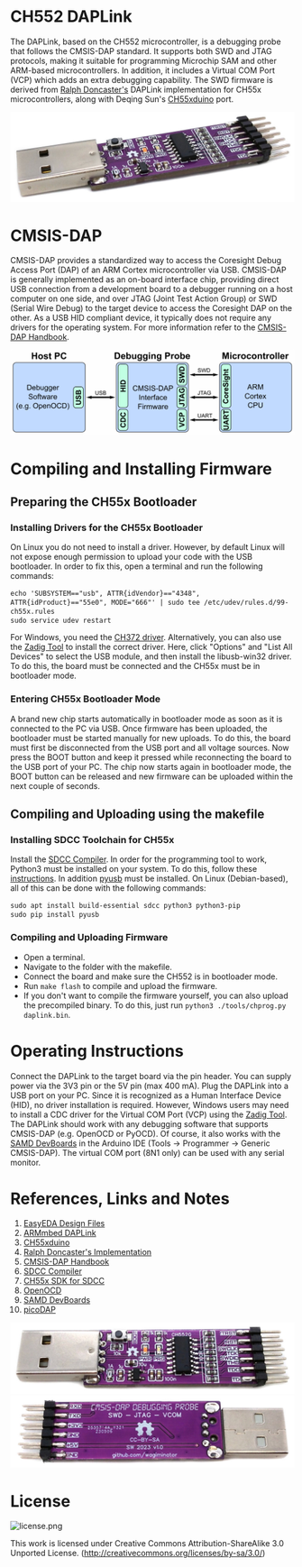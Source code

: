 # CH552 DAPLink
The DAPLink, based on the CH552 microcontroller, is a debugging probe that follows the CMSIS-DAP standard. It supports both SWD and JTAG protocols, making it suitable for programming Microchip SAM and other ARM-based microcontrollers. In addition, it includes a Virtual COM Port (VCP) which adds an extra debugging capability. The SWD firmware is derived from [Ralph Doncaster's](https://github.com/nerdralph/ch554_sdcc/tree/master/examples/CMSIS_DAP) DAPLink implementation for CH55x microcontrollers, along with Deqing Sun's [CH55xduino](https://github.com/DeqingSun/ch55xduino) port.

![DAPLink_pic1.jpg](https://raw.githubusercontent.com/wagiminator/CH552-DAPLink/main/documentation/DAPLink_pic1.jpg)

# CMSIS-DAP
CMSIS-DAP provides a standardized way to access the Coresight Debug Access Port (DAP) of an ARM Cortex microcontroller via USB. CMSIS-DAP is generally implemented as an on-board interface chip, providing direct USB connection from a development board to a debugger running on a host computer on one side, and over JTAG (Joint Test Action Group) or SWD (Serial Wire Debug) to the target device to access the Coresight DAP on the other. As a USB HID compliant device, it typically does not require any drivers for the operating system. For more information refer to the [CMSIS-DAP Handbook](https://os.mbed.com/handbook/CMSIS-DAP).

![CMSIS-DAP.png](https://raw.githubusercontent.com/wagiminator/CH552-DAPLink/main/documentation/DAPLink_CMSIS-DAP.png)

# Compiling and Installing Firmware
## Preparing the CH55x Bootloader
### Installing Drivers for the CH55x Bootloader
On Linux you do not need to install a driver. However, by default Linux will not expose enough permission to upload your code with the USB bootloader. In order to fix this, open a terminal and run the following commands:

```
echo 'SUBSYSTEM=="usb", ATTR{idVendor}=="4348", ATTR{idProduct}=="55e0", MODE="666"' | sudo tee /etc/udev/rules.d/99-ch55x.rules
sudo service udev restart
```

For Windows, you need the [CH372 driver](http://www.wch-ic.com/downloads/CH372DRV_EXE.html). Alternatively, you can also use the [Zadig Tool](https://zadig.akeo.ie/) to install the correct driver. Here, click "Options" and "List All Devices" to select the USB module, and then install the libusb-win32 driver. To do this, the board must be connected and the CH55x must be in bootloader mode.

### Entering CH55x Bootloader Mode
A brand new chip starts automatically in bootloader mode as soon as it is connected to the PC via USB. Once firmware has been uploaded, the bootloader must be started manually for new uploads. To do this, the board must first be disconnected from the USB port and all voltage sources. Now press the BOOT button and keep it pressed while reconnecting the board to the USB port of your PC. The chip now starts again in bootloader mode, the BOOT button can be released and new firmware can be uploaded within the next couple of seconds.

## Compiling and Uploading using the makefile
### Installing SDCC Toolchain for CH55x
Install the [SDCC Compiler](https://sdcc.sourceforge.net/). In order for the programming tool to work, Python3 must be installed on your system. To do this, follow these [instructions](https://www.pythontutorial.net/getting-started/install-python/). In addition [pyusb](https://github.com/pyusb/pyusb) must be installed. On Linux (Debian-based), all of this can be done with the following commands:

```
sudo apt install build-essential sdcc python3 python3-pip
sudo pip install pyusb
```

### Compiling and Uploading Firmware
- Open a terminal.
- Navigate to the folder with the makefile. 
- Connect the board and make sure the CH552 is in bootloader mode. 
- Run ```make flash``` to compile and upload the firmware. 
- If you don't want to compile the firmware yourself, you can also upload the precompiled binary. To do this, just run ```python3 ./tools/chprog.py daplink.bin```.

# Operating Instructions
Connect the DAPLink to the target board via the pin header. You can supply power via the 3V3 pin or the 5V pin (max 400 mA). Plug the DAPLink into a USB port on your PC. Since it is recognized as a Human Interface Device (HID), no driver installation is required. However, Windows users may need to install a CDC driver for the Virtual COM Port (VCP) using the [Zadig Tool](https://zadig.akeo.ie/). The DAPLink should work with any debugging software that supports CMSIS-DAP (e.g. OpenOCD or PyOCD). Of course, it also works with the [SAMD DevBoards](https://github.com/wagiminator/SAMD-Development-Boards) in the Arduino IDE (Tools -> Programmer -> Generic CMSIS-DAP). The virtual COM port (8N1 only) can be used with any serial monitor.

# References, Links and Notes
1. [EasyEDA Design Files](https://oshwlab.com/wagiminator/ch552-swd-programmer)
2. [ARMmbed DAPLink](https://github.com/ARMmbed/DAPLink)
3. [CH55xduino](https://github.com/DeqingSun/ch55xduino)
4. [Ralph Doncaster's Implementation](https://github.com/nerdralph/ch554_sdcc/tree/master/examples/CMSIS_DAP)
5. [CMSIS-DAP Handbook](https://os.mbed.com/handbook/CMSIS-DAP)
6. [SDCC Compiler](https://sdcc.sourceforge.net/)
7. [CH55x SDK for SDCC](https://github.com/Blinkinlabs/ch554_sdcc)
8. [OpenOCD](http://openocd.org/)
9. [SAMD DevBoards](https://github.com/wagiminator/SAMD-Development-Boards)
10. [picoDAP](https://github.com/wagiminator/CH552-picoDAP)

![DAPLink_pic2.jpg](https://raw.githubusercontent.com/wagiminator/CH552-DAPLink/main/documentation/DAPLink_pic2.jpg)
![DAPLink_pic3.jpg](https://raw.githubusercontent.com/wagiminator/CH552-DAPLink/main/documentation/DAPLink_pic3.jpg)

# License
![license.png](https://i.creativecommons.org/l/by-sa/3.0/88x31.png)

This work is licensed under Creative Commons Attribution-ShareAlike 3.0 Unported License. 
(http://creativecommons.org/licenses/by-sa/3.0/)
